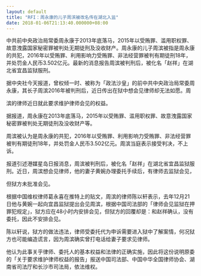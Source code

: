 ```yaml
---
layout: default
title: "RFI：周永康的儿子周滨被改名传在湖北入监"
date: 2018-01-06T21:13:40.000000+08:00
---
```


中共前中央政治局常委周永康于2013年底落马，2015年以受贿罪、滥用职权罪、故意洩露国家秘密罪被判处无期徒刑及没收财产。周永康的儿子周滨被指是周永康的共犯，2016年以受贿罪、利用影响力受贿罪、非法经营罪被判有期徒刑18年，并处罚金人民币3.502亿元。最新的消息报告周滨被判刑后，被化名「赵祥」在湖北省宜昌监狱服刑。

据中央社今天报道，曾权倾一时、被称为「政法沙皇」的前中共中央政治局常委周永康，其长子周滨2016年被判刑后，近日传出在狱中想会见律师却无法如愿。周


滨的律师近日就此要求维护律师会见的权益。

据报道，周永康在2013年底落马，2015年以受贿罪、滥用职权罪、故意洩露国家秘密罪被判处无期徒刑及没收财产等。

周滨被认为是周永康的共犯，2016年以受贿罪、利用影响力受贿罪、非法经营罪被判有期徒刑18年，并处罚金人民币3.502亿元。周滨当庭表示接受判决，不上诉。

报道引述港媒星岛日报消息，周滨被判刑后，被化名「赵祥」在湖北省宜昌监狱服刑。近日，周滨想会见律师，他的妻子黄婉办理委托手续后，有律师去监狱会见，


但狱方未批准会见。

根据中国维权律师葛永喜在推特上的贴文，周滨的律师陈以轩表示，去年12月21日他与黄婉一起向宜昌监狱提出会见周滨，根据中国司法部的「律师会见监狱在押罪犯规定」，狱方应在48小时内安排会见，但狱方的回覆却是：和赵祥确认，没有委托，因此不安排会见。

陈以轩说，狱方的做法违法，律师受委托代为申诉需要进入狱中了解案情，何况狱方也可能编造谎言，因为周滨确实曾打电话给妻子要求见律师。

他认为此事关乎律师、委托人的基本权益和法律的正确实施，因此将这份说明原委的「关于要求维护律师权益的报告」报送中国司法部、中国中华全国律师协会、湖南省司法厅和长沙市司法局，依法维权。

